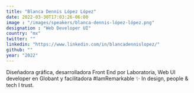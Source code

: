 ```yaml
---
title: "Blanca Dennis López López"
date: 2022-03-30T17:03:26-06:00
image : "/images/speakers/blanca-dennis-lópez-lópez.png"
designation : "Web Developer UI"
country: "mx"
twitter: ""
linkedin: "https://www.linkedin.com/in/blancadennislopez/"
github: ""
year: "2022"
---
```


Diseñadora gráfica, desarrolladora Front End por Laboratoria, Web UI developer en Globant y facilitadora #IamRemarkable ✨ In design, people & tech I trust.
